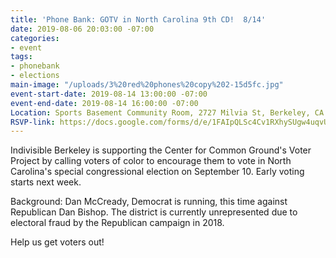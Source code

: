 ```yaml
---
title: 'Phone Bank: GOTV in North Carolina 9th CD!  8/14'
date: 2019-08-06 20:03:00 -07:00
categories:
- event
tags:
- phonebank
- elections
main-image: "/uploads/3%20red%20phones%20copy%202-15d5fc.jpg"
event-start-date: 2019-08-14 13:00:00 -07:00
event-end-date: 2019-08-14 16:00:00 -07:00
Location: Sports Basement Community Room, 2727 Milvia St, Berkeley, CA
RSVP-link: https://docs.google.com/forms/d/e/1FAIpQLSc4Cv1RXhySUgw4uqvUUlwTE39LhzNrQAFGLbv3l8pK2HCyLA/viewform
---
```


Indivisible Berkeley is supporting the Center for Common Ground's Voter Project by calling voters of color to encourage them to vote in North Carolina's special congressional election on September 10.  Early voting starts next week.

Background: Dan McCready, Democrat is running, this time against Republican Dan Bishop.  The district is currently unrepresented due to electoral fraud by the Republican campaign in 2018. 
 
Help us get voters out!